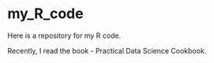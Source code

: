 # my_R_code

Here is a repository for my R code.

Recently, I read the book - Practical Data Science Cookbook.

